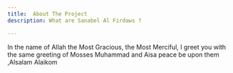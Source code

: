 ```yaml
---
title:  About The Project 
description: What are Sanabel Al Firdaws ?

---
```


In the name of Allah the Most Gracious, the Most Merciful,  I greet you with the same greeting of Mosses Muhammad and Aisa peace be upon them ,Alsalam Alaikom 
<!--stackedit_data:
eyJoaXN0b3J5IjpbODQ3MDI5NjA2LC0xNDIyNDIzNTQsLTIwOD
g3NDY2MTJdfQ==
-->